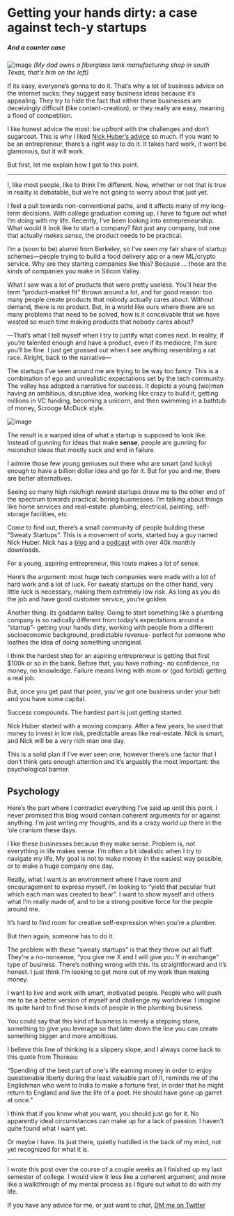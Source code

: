 # Getting your hands dirty: a case against tech-y startups
##### And a counter case

![image](https://liamporr.com/dadTank.jpeg)
_(My dad owns a fiberglass tank manufacturing shop in south Texas, that’s him on the left)_

If its easy, everyone’s gonna to do it. That’s why a lot of business advice on the internet sucks: they suggest easy business ideas because it’s appealing. They try to hide the fact that either these businesses are deceivingly difficult (like content-creation), or they really are easy, meaning a flood of competition.

I like honest advice the most: be upfront with the challenges and don’t sugarcoat. This is why I liked [Nick Huber’s advice](https://sweatystartup.com/) so much. If you want to be an entrepreneur, there’s a right way to do it. It takes hard work, it wont be glamorous, but it will work.

But first, let me explain how I got to this point.

---

I, like most people, like to think I’m different. Now, whether or not that is true in reality is debatable, but we’re not going to worry about that just yet.

I feel a pull towards non-conventional paths, and it affects many of my long-term decisions. With college graduation coming up, I have to figure out what I’m doing with my life. Recently, I’ve been looking into entrepreneurship. What would it look like to start a company? Not just any company, but one that actually _makes sense_, the product needs to be practical.

I’m a (soon to be) alumni from Berkeley, so I’ve seen my fair share of startup schemes—people trying to build a food delivery app or a new ML/crypto service. Why are they starting companies like this? Because … those are the kinds of companies you make in Silicon Valley.

What I saw was a lot of products that were pretty useless. You’ll hear the term “product-market fit” thrown around a lot, and for good reason: too many people create products that nobody actually cares about. Without demand, there is no product. But, in a world like ours where there are so many problems that need to be solved, how is it conceivable that we have wasted so much time making products that nobody cares about?

—That’s what I tell myself when I try to justify what comes next. In reality, if you’re talented enough and have a product, even if its mediocre, I’m sure you’ll be fine. I just get grossed out when I see anything resembling a rat race. Alright, back to the narrative—

The startups I’ve seen around me are trying to be way too fancy. This is a combination of ego and unrealistic expectations set by the tech community. The valley has adopted a narrative for success. It depicts a young (wo)man having an ambitious, disruptive idea, working like crazy to build it, getting millions in VC funding, becoming a unicorn, and then swimming in a bathtub of money, Scrooge McDuck style.

![image](https://liamporr.com/scroogeMcduck.gif)

The result is a warped idea of what a startup is supposed to look like. Instead of gunning for ideas that make **sense**, people are gunning for moonshot ideas that mostly suck and end in failure.

I admire those few young geniuses out there who are smart (and lucky) enough to have a billion dollar idea and go for it. But for you and me, there are better alternatives.

Seeing so many high risk/high reward startups drove me to the other end of the spectrum towards practical, boring businesses. I’m talking about things like home services and real-estate:­ plumbing, electrical, painting, self-storage facilities, etc.

Come to find out, there’s a small community of people building these “Sweaty Startups”. This is a movement of sorts, started buy a guy named Nick Huber. Nick has a [blog](https://sweatystartup.com/) and a [podcast](https://sweatystartup.com/podcast-episodes/) with over 40k monthly downloads.

For a young, aspiring entrepreneur, this route makes a lot of sense.

Here’s the argument: most huge tech companies were made with a lot of hard work and a lot of luck. For sweaty startups on the other hand, very little luck is necessary, making them extremely low risk. As long as you do the job and have good customer service, you’re golden.

Another thing: its goddamn ballsy. Going to start something like a plumbing company is so radically different from today’s expectations around a “startup”- getting your hands dirty, working with people from a different socioeconomic background, predictable revenue- perfect for someone who loathes the idea of doing something unoriginal.

I think the hardest step for an aspiring entrepreneur is getting that first $100k or so in the bank. Before that, you have nothing- no confidence, no money, no knowledge. Failure means living with mom or (god forbid) getting a real job.

But, once you get past that point, you’ve got one business under your belt and you have some capital.

Success compounds. The hardest part is just getting started.

Nick Huber started with a moving company. After a few years, he used that money to invest in low risk, predictable areas like real-estate. Nick is smart, and Nick will be a very rich man one day.

This is a solid plan if I’ve ever seen one, however there’s one factor that I don’t think gets enough attention and it’s arguably the most important: the psychological barrier.

## Psychology
Here’s the part where I contradict everything I’ve said up until this point. I never promised this blog would contain coherent arguments for or against anything. I’m just writing my thoughts, and its a crazy world up there in the ‘ole cranium these days.

I like these businesses because they make sense. Problem is, not everything in life makes sense. I’m often a bit idealistic when I try to navigate my life. My goal is not to make money in the easiest way possible, or to make a huge company one day.

Really, what I want is an environment where I have room and encouragement to express myself. I’m looking to “yield that peculiar fruit which each man was created to bear”. I want to show myself and others what I’m really made of, and to be a strong positive force for the people around me.

It’s hard to find room for creative self-expression when you’re a plumber.

But then again, someone has to do it.

The problem with these “sweaty startups” is that they throw out all fluff. They’re a no-nonsense, “you give me X and I will give you Y in exchange” type of business. There’s nothing wrong with this. Its straightforward and it’s honest. I just think I’m looking to get more out of my work than making money.

I want to live and work with smart, motivated people. People who will push me to be a better version of myself and challenge my worldview. I imagine its quite hard to find those kinds of people in the plumbing business.

You could say that this kind of business is merely a stepping stone, something to give you leverage so that later down the line you can create something bigger and more ambitious.

I believe this line of thinking is a slippery slope, and I always come back to this quote from Thoreau:

“Spending of the best part of one's life earning money in order to enjoy questionable liberty during the least valuable part of it, reminds me of the Englishman who went to India to make a fortune first, in order that he might return to England and live the life of a poet. He should have gone up garret at once.”

I think that if you know what you want, you should just go for it. No apparently ideal circumstances can make up for a lack of passion. I haven’t quite found what I want yet.

Or maybe I have. Its just there, quietly huddled in the back of my mind, not yet recognized for what it is.

---

I wrote this post over the course of a couple weeks as I finished up my last semester of college. I would view it less like a coherent argument, and more like a walkthrough of my mental process as I figure out what to do with my life.

If you have any advice for me, or just want to chat, [DM me on Twitter](https://twitter.com/liamport9)
